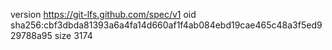 version https://git-lfs.github.com/spec/v1
oid sha256:cbf3dbda81393a6a4fa14d660af1f4ab084ebd19cae465c48a3f5ed929788a95
size 3174
